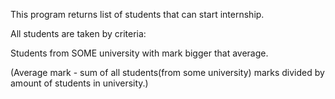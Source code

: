 This program returns list of students that can start internship.

All students are taken by criteria:

Students from SOME university with mark bigger that average.

(Average mark - sum of all students(from some university) marks divided by amount of students in university.)